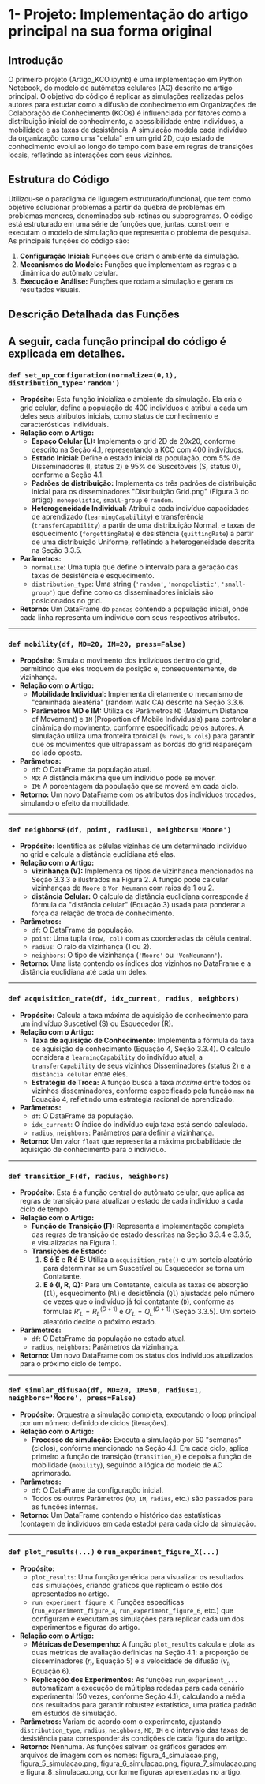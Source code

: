 # 1- Projeto: Implementação do artigo principal na sua forma original
## Introdução

O primeiro projeto (Artigo_KCO.ipynb) é uma implementação em Python Notebook, do modelo de autômatos celulares (AC) descrito no artigo principal.
O objetivo do código é replicar as simulações realizadas pelos autores para estudar como a difusão de conhecimento em Organizações de Colaboraçõo de Conhecimento (KCOs) é influenciada por fatores como a distribuição inicial de conhecimento, a acessibilidade entre indivíduos, a mobilidade e as taxas de desistência.
A simulação modela cada indivíduo da organizaçõo como uma "célula" em um grid 2D, cujo estado de conhecimento evolui ao longo do tempo com base em regras de transições locais, refletindo as interações com seus vizinhos.

## Estrutura do Código
Utilizou-se o paradigma de liguagem estruturado/funcional, que tem como objetivo solucionar problemas a partir da quebra de problemas em problemas menores, denominados sub-rotinas ou subprogramas.
O código está estruturado em uma série de funções que, juntas, constroem e executam o modelo de simulação que representa o problema de pesquisa.
As principais funções do código são:
1.  **Configuração Inicial:** Funções que criam o ambiente da simulação.
2.  **Mecanismos do Modelo:** Funções que implementam as regras e a dinâmica do autômato celular.
3.  **Execução e Análise:** Funções que rodam a simulação e geram os resultados visuais.

## Descrição Detalhada das Funções
A seguir, cada função principal do código é explicada em detalhes.
---
### `def set_up_configuration(normalize=(0,1), distribution_type='random')`

* **Propósito:** Esta função inicializa o ambiente da simulação. Ela cria o grid celular, define a população de 400 indivíduos e atribui a cada um deles seus atributos iniciais, como status de conhecimento e caracterósticas individuais.
* **Relação com o Artigo:**
    * **Espaço Celular (L):** Implementa o grid 2D de 20x20, conforme descrito na Seção 4.1, representando a KCO com 400 indivíduos.
    * **Estado Inicial:** Define o estado inicial da população, com 5% de Disseminadores (I, status 2) e 95% de Suscetóveis (S, status 0), conforme a Seção 4.1.
    * **Padrões de distribuição:** Implementa os três padrões de distribuição inicial para os disseminadores "Distribuição Grid.png" (Figura 3 do artigo): `monopolistic`, `small-group` e `random`.
    * **Heterogeneidade Individual:** Atribui a cada indivíduo capacidades de aprendizado (`learningCapability`) e transferência (`transferCapability`) a partir de uma distribuição Normal, e taxas de esquecimento (`forgettingRate`) e desistência (`quittingRate`) a partir de uma distribuição Uniforme, refletindo a heterogeneidade descrita na Seção 3.3.5.
* **Parâmetros:**
    * `normalize`: Uma tupla que define o intervalo para a geração das taxas de desistência e esquecimento.
    * `distribution_type`: Uma string (`'random'`, `'monopolistic'`, `'small-group'`) que define como os disseminadores iniciais são posicionados no grid.
* **Retorno:** Um DataFrame do `pandas` contendo a população inicial, onde cada linha representa um indivíduo com seus respectivos atributos.

---
### `def mobility(df, MD=20, IM=20, press=False)`

* **Propósito:** Simula o movimento dos indivíduos dentro do grid, permitindo que eles troquem de posição e, consequentemente, de vizinhança.
* **Relação com o Artigo:**
    * **Mobilidade Individual:** Implementa diretamente o mecanismo de "caminhada aleatéria" (random walk CA) descrito na Seção 3.3.6.
    * **Parâmetros MD e IM:** Utiliza os Parâmetros `MD` (Maximum Distance of Movement) e `IM` (Proportion of Mobile Individuals) para controlar a dinâmica do movimento, conforme especificado pelos autores. A simulação utiliza uma fronteira toroidal (`% rows`, `% cols`) para garantir que os movimentos que ultrapassam as bordas do grid reapareçam do lado oposto.
* **Parâmetros:**
    * `df`: O DataFrame da população atual.
    * `MD`: A distância máxima que um indivíduo pode se mover.
    * `IM`: A porcentagem da população que se moverá em cada ciclo.
* **Retorno:** Um novo DataFrame com os atributos dos indivíduos trocados, simulando o efeito da mobilidade.

---
### `def neighborsF(df, point, radius=1, neighbors='Moore')`

* **Propósito:** Identifica as células vizinhas de um determinado indivíduo no grid e calcula a distância euclidiana até elas.
* **Relação com o Artigo:**
    * **vizinhança (V):** Implementa os tipos de vizinhança mencionados na Seção 3.3.3 e ilustrados na Figura 2. A função pode calcular vizinhanças de `Moore` e `Von Neumann` com raios de 1 ou 2.
    * **distância Celular:** O cálculo da distância euclidiana corresponde á fórmula da "distância celular" (Equação 3) usada para ponderar a força da relação de troca de conhecimento.
* **Parâmetros:**
    * `df`: O DataFrame da população.
    * `point`: Uma tupla `(row, col)` com as coordenadas da célula central.
    * `radius`: O raio da vizinhança (1 ou 2).
    * `neighbors`: O tipo de vizinhança (`'Moore'` ou `'VonNeumann'`).
* **Retorno:** Uma lista contendo os índices dos vizinhos no DataFrame e a distância euclidiana até cada um deles.

---
### `def acquisition_rate(df, idx_current, radius, neighbors)`

* **Propósito:** Calcula a taxa máxima de aquisição de conhecimento para um indivíduo Suscetível (S) ou Esquecedor (R).
* **Relação com o Artigo:**
    * **Taxa de aquisição de Conhecimento:** Implementa a fórmula da taxa de aquisição de conhecimento (Equação 4, Seção 3.3.4). O cálculo considera a `learningCapability` do indivíduo atual, a `transferCapability` de seus vizinhos Disseminadores (status 2) e a `distância celular` entre eles.
    * **Estratégia de Troca:** A função busca a taxa *máxima* entre todos os vizinhos disseminadores, conforme especificado pela função `max` na Equação 4, refletindo uma estratégia racional de aprendizado.
* **Parâmetros:**
    * `df`: O DataFrame da população.
    * `idx_current`: O índice do indivíduo cuja taxa está sendo calculada.
    * `radius`, `neighbors`: Parâmetros para definir a vizinhança.
* **Retorno:** Um valor `float` que representa a máxima probabilidade de aquisição de conhecimento para o indivíduo.

---
### `def transition_F(df, radius, neighbors)`

* **Propósito:** Esta é a função central do autômato celular, que aplica as regras de transição para atualizar o estado de cada indivíduo a cada ciclo de tempo.
* **Relação com o Artigo:**
    * **Função de Transição (F):** Representa a implementaçõo completa das regras de transição de estado descritas na Seção 3.3.4 e 3.3.5, e visualizadas na Figura 1.
    * **Transições de Estado:**
        1.  **S é E** e **R é E:** Utiliza a `acquisition_rate()` e um sorteio aleatório para determinar se um Suscetível ou Esquecedor se torna um Contatante.
        2.  **E é {I, R, Q}:** Para um Contatante, calcula as taxas de absorção (`Il`), esquecimento (`Rl`) e desistência (`Ql`) ajustadas pelo número de vezes que o indivíduo já foi contatante (`D`), conforme as fórmulas $R'_L = R_L^{(D+1)}$ e $Q'_L = Q_L^{(D+1)}$ (Seção 3.3.5). Um sorteio aleatório decide o próximo estado.
* **Parâmetros:**
    * `df`: O DataFrame da população no estado atual.
    * `radius`, `neighbors`: Parâmetros da vizinhança.
* **Retorno:** Um novo DataFrame com os status dos indivíduos atualizados para o próximo ciclo de tempo.

---
### `def simular_difusao(df, MD=20, IM=50, radius=1, neighbors='Moore', press=False)`

* **Propósito:** Orquestra a simulação completa, executando o loop principal por um número definido de ciclos (iterações).
* **Relação com o Artigo:**
    * **Processo de simulação:** Executa a simulação por 50 "semanas" (ciclos), conforme mencionado na Seção 4.1. Em cada ciclo, aplica primeiro a função de transição (`transition_F`) e depois a função de mobilidade (`mobility`), seguindo a lógica do modelo de AC aprimorado.
* **Parâmetros:**
    * `df`: O DataFrame da configuraçõo inicial.
    * Todos os outros Parâmetros (`MD`, `IM`, `radius`, etc.) são passados para as funções internas.
* **Retorno:** Um DataFrame contendo o histórico das estatísticas (contagem de indivíduos em cada estado) para cada ciclo da simulação.

---
### `def plot_results(...)` e `run_experiment_figure_X(...)`

* **Propósito:**
    * `plot_results`: Uma função genérica para visualizar os resultados das simulações, criando gráficos que replicam o estilo dos apresentados no artigo.
    * `run_experiment_figure_X`: Funções específicas (`run_experiment_figure_4`, `run_experiment_figure_6`, etc.) que configuram e executam as simulações para replicar cada um dos experimentos e figuras do artigo.
* **Relação com o Artigo:**
    * **Métricas de Desempenho:** A função `plot_results` calcula e plota as duas métricas de avaliação definidas na Seção 4.1: a proporção de disseminadores ($r_t$, Equação 5) e a velocidade de difusão ($v_t$, Equação 6).
    * **Replicaçõo dos Experimentos:** As funções `run_experiment_...` automatizam a execuçõo de múltiplas rodadas para cada cenário experimental (50 vezes, conforme Seção 4.1), calculando a média dos resultados para garantir robustez estatística, uma prática padrão em estudos de simulação.
* **Parâmetros:** Variam de acordo com o experimento, ajustando `distribution_type`, `radius`, `neighbors`, `MD`, `IM` e o intervalo das taxas de desistência para corresponder ás condições de cada figura do artigo.
* **Retorno:** Nenhuma. As funções salvam os gráficos gerados em arquivos de imagem com os nomes: figura_4_simulacao.png, figura_5_simulacao.png, figura_6_simulacao.png, figura_7_simulacao.png e figura_8_simulacao.png, conforme figuras apresentadas no artigo.
